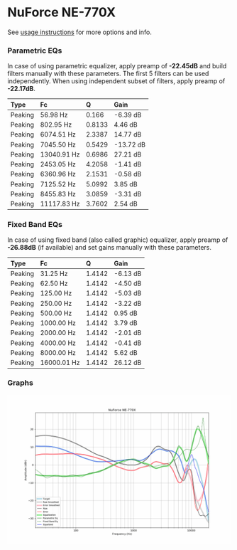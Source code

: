 # NuForce NE-770X
See [usage instructions](https://github.com/jaakkopasanen/AutoEq#usage) for more options and info.

### Parametric EQs
In case of using parametric equalizer, apply preamp of **-22.45dB** and build filters manually
with these parameters. The first 5 filters can be used independently.
When using independent subset of filters, apply preamp of **-22.17dB**.

| Type    | Fc          |      Q | Gain      |
|:--------|:------------|:-------|:----------|
| Peaking | 56.98 Hz    | 0.166  | -6.39 dB  |
| Peaking | 802.95 Hz   | 0.8133 | 4.46 dB   |
| Peaking | 6074.51 Hz  | 2.3387 | 14.77 dB  |
| Peaking | 7045.50 Hz  | 0.5429 | -13.72 dB |
| Peaking | 13040.91 Hz | 0.6986 | 27.21 dB  |
| Peaking | 2453.05 Hz  | 4.2058 | -1.41 dB  |
| Peaking | 6360.96 Hz  | 2.1531 | -0.58 dB  |
| Peaking | 7125.52 Hz  | 5.0992 | 3.85 dB   |
| Peaking | 8455.83 Hz  | 3.0859 | -3.31 dB  |
| Peaking | 11117.83 Hz | 3.7602 | 2.54 dB   |

### Fixed Band EQs
In case of using fixed band (also called graphic) equalizer, apply preamp of **-26.88dB**
(if available) and set gains manually with these parameters.

| Type    | Fc          |      Q | Gain     |
|:--------|:------------|:-------|:---------|
| Peaking | 31.25 Hz    | 1.4142 | -6.13 dB |
| Peaking | 62.50 Hz    | 1.4142 | -4.50 dB |
| Peaking | 125.00 Hz   | 1.4142 | -5.03 dB |
| Peaking | 250.00 Hz   | 1.4142 | -3.22 dB |
| Peaking | 500.00 Hz   | 1.4142 | 0.95 dB  |
| Peaking | 1000.00 Hz  | 1.4142 | 3.79 dB  |
| Peaking | 2000.00 Hz  | 1.4142 | -2.01 dB |
| Peaking | 4000.00 Hz  | 1.4142 | -0.41 dB |
| Peaking | 8000.00 Hz  | 1.4142 | 5.62 dB  |
| Peaking | 16000.01 Hz | 1.4142 | 26.12 dB |

### Graphs
![](./NuForce%20NE-770X.png)